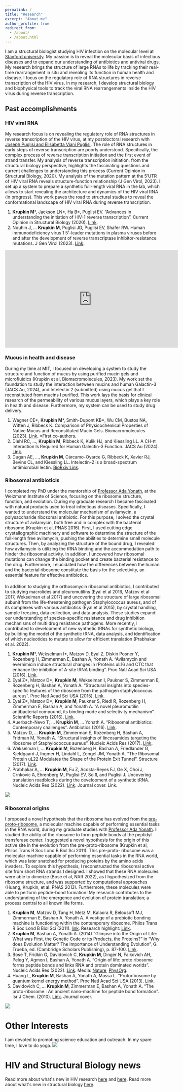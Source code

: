 ```yaml
---
permalink: /
title: "Research"
excerpt: "About me"
author_profile: true
redirect_from: 
  - /about/
  - /about.html
---
```


I am a structural biologist studying HIV infection on the molecular level at [Stanford university](https://profiles.stanford.edu/miri-krupkin). My passion is to reveal the molecular basis of infectious diseases and to expand our understanding of antibiotics and antiviral drugs. My research brings the structure of large RNAs to life by tracking their real-time rearrangement in situ and revealing its function in human health and disease. I focus on the regulatory role of RNA structures in reverse transcription of the HIV virus. In my research, I develop structural biology and biophysical tools to track the viral RNA rearrangements inside the HIV virus during reverse transcription. 


## Past accomplishments
### HIV viral RNA
My research focus is on revealing the regulatory role of RNA structures in reverse transcription of the HIV virus, at my postdoctoral research with [Joseph Puglisi and Elisabetta Viani Puglisi](https://puglisi.stanford.edu). The role of RNA structures in early steps of reverse transcription are poorly understood. Specifically, the complex process of reverse transcription initiation and the first event of strand transfer. My analysis of reverse transcription initiation, from the structural biology perspective, highlights the fascinating questions and current challenges to understanding this process (Current Opinion in Structural Biology, 2020). My analysis of the mutation pattern at the 5’UTR of HIV viral RNA reveals structure-function relationship (J Gen Virol, 2023). I set up a system to prepare a synthetic full-length viral RNA in the lab, which allows to start revealing the architecture and dynamics of the HIV viral RNA (in progress). This work paves the road to structural studies to reveal the conformational landscape of HIV viral RNA during reverse transcription. 

1. **Krupkin M**\*, Jackson LN\*, Ha B\*, Puglisi EV. “Advances in understanding the initiation of HIV-1 reverse transcription”. Current Opinion in Structural Biology (2020). [Link](https://www.sciencedirect.com/science/article/pii/S0959440X20301354?via%3Dihub).
2. Nouhin J, ... **Krupkin M**, Puglisi JD, Puglisi EV, Shafer RW. Human immunodeficiency virus 1 5'-leader mutations in plasma viruses before and after the development of reverse transcriptase inhibitor-resistance mutations. J Gen Virol (2023). [Link](https://www.microbiologyresearch.org/content/journal/jgv/10.1099/jgv.0.001898).

<iframe width="560" height="315" src="https://www.youtube.com/embed/HgKtNtVx-oQ?si=yAvsifTjvDl3rw0w" title="YouTube video player" frameborder="0" allow="accelerometer; autoplay; clipboard-write; encrypted-media; gyroscope; picture-in-picture; web-share" referrerpolicy="strict-origin-when-cross-origin" allowfullscreen></iframe>

### Mucus in health and disease 
During my time at MIT, I focused on developing a system to study the structure and function of mucus by using purified mucin gels and microfluidics (Krupkin et al, Biomacromolecules, 2023). My work set the foundation to study the interaction between mucins and human Galactin-3 (JACS Au, 2024), and Intelectin 2 (submitted) using mucus gel that I reconstituted from mucins I purified. This work lays the basis for clinical research of the permeability of various mucus layers, which plays a key role in health and disease. Furthermore, my system can be used to study drug delivery. 
1. Wagner CE\*, **Krupkin M**\*, Smith-Dupont KB\*, Wu CM, Bustos NA, Witten J, Ribbeck K. Comparison of Physicochemical Properties of Native Mucus and Reconstituted Mucin Gels. Biomacromolecules (2023). [Link](https://pubs.acs.org/doi/10.1021/acs.biomac.2c01016). \*First co-authors.
2. Diehl RC, ..., **Krupkin M**, Ribbeck K, Kulik HJ, and Kiessling LL. A CH-π Interaction Is Required for Human Galectin-3 Function. JACS Au (2024). [Link](https://pubs.acs.org/doi/10.1021/jacsau.4c00357).
3. Dugan AE, …, **Krupkin M**, Cárcamo-Oyarce G, Ribbeck K, Xavier RJ, Bevins CL, and Kiessling LL. Intelectin-2 is a broad-spectrum antimicrobial lectin. [BioRxiv Link](https://www.biorxiv.org/content/10.1101/2025.06.09.658748v1). 

### Ribosomal antibioticis 
I completed my PhD under the mentorship of [Professor Ada Yonath](http://www.weizmann.ac.il/sb/Pages/Yonath/), at the Weizmann Institute of Science, focusing on the ribosome structure, function, and evolution. 
During my graduate research I became fascinated with natural products used to treat infectious diseases. Specifically, I wanted to understand the molecular mechanism of avilamycin, a polysaccharide ribosomal antibiotic. For this purpose, I solved the crystal structure of avilamycin, both free and in complex with the bacterial ribosome (Krupkin et al, PNAS 2016). First, I used cutting edge crystallographic machinery and software to determine the structure of the full-length free avilamycin, pushing the abilities to determine small molecule structures. Then, by analyzing the structure of the bound drug, I revealed how avilamycin is utilizing the tRNA binding and the accommodation path to hinder the ribosomal activity. In addition, I uncovered how ribosomal mutations can change the binding pocket and create bacterial resistance to the drug. Furthermore, I elucidated how the differences between the human and the bacterial ribosome constitute the basis for the selectivity, an essential feature for effective antibiotics. 
#### 
In addition to studying the orthosomycin ribosomal antibiotics, I contributed to studying macrolides and pleuromutilins (Eyal et al 2016, Matzov et al 2017, Wekselman et al 2017) and uncovering the structure of large ribosomal subunit from the life-threatening pathogen Staphylococcus aureus, and of its complexes with various antibiotics (Eyal et al 2015), by crystal handling, sample freezing, data collection, and data analysis. These studies expand our understanding of species-specific resistance and drug inhibition mechanisms of multi drug resistance pathogens. More recently, I contributed to development of new synthetic tRNAs for synthetic biology, by building the model of the synthetic tRNA, data analysis, and identification of which nucleotides to mutate to allow for efficient translation (Prabhakar et al. 2022). 
1. **Krupkin M**\*, Wekselman I\*, Matzov D, Eyal Z, Diskin Posner Y, Rozenberg H, Zimmerman E, Bashan A, Yonath A. “Avilamycin and evernimicin induce structural changes in rProteins uL16 and CTC that enhance the inhibition of A-site tRNA binding”. Proc Natl Acad Sci USA (2016). [Link](https://www.pnas.org/content/113/44/E6796).
2. Eyal Z\*, Matzov D\*, **Krupkin M**, Wekselman I, Paukner S, Zimmerman E, Rozenberg H, Bashan A, Yonath A. “Structural insights into species-specific features of the ribosome from the pathogen staphylococcus aureus”. Proc Natl Acad Sci USA (2015). [Link](https://www.pnas.org/content/112/43/E5805).
3. Eyal Z\*, Matzov D\*, **Krupkin M**, Paukner S, Riedl R, Rozenberg H, Zimmerman E, Bashan A, and Yonath A. “A novel pleuromutilin antibacterial compound, its binding mode and selectivity mechanism”. Scientific Reports (2016). [Link](https://www.nature.com/articles/srep39004).
4. Auerbach-Nevo T, ... **Krupkin M**, ... Yonath A. “Ribosomal antibiotics: Contemporary challenges”. Antibiotics (2016). [Link](https://www.mdpi.com/2079-6382/5/3/24).
5. Matzov D, ... **Krupkin M**, Zimmerman E, Rozenberg H, Bashan A, Fridman M, Yonath A. “Structural insights of lincosamides targeting the ribosome of Staphylococcus aureus”. Nucleic Acids Res (2017). [Link](https://academic.oup.com/nar/article/45/17/10284/4056233).
6. Wekselman I, ... **Krupkin M**, Rozenberg H, Bashan A, Friedlander G, Kjeldgaard J, Ingmer H, Lindahl L, Zengel JM, Yonath A. “The Ribosomal Protein uL22 Modulates the Shape of the Protein Exit Tunnel”. Structure (2017). [Link](https://www.cell.com/structure/fulltext/S0969-2126(17)30184-3?_returnURL=https%3A%2F%2Flinkinghub.elsevier.com%2Fretrieve%2Fpii%2FS0969212617301843%3Fshowall%3Dtrue).
7. Prabhakar A, ... **Krupkin M**, Fu Z, Acosta-Reyes FJ, Ge X, Choi J, Crnkovic ́A, Ehrenberg M, Puglisi EV, So ̈ll, and Puglisi J. Uncovering translation roadblocks during the development of a synthetic tRNA. Nucleic Acids Res (2022). [Link](https://academic.oup.com/nar/article/50/18/10201/6649945?login=false). Journal cover. Link.

![](/images/avilamycin-wide.png) 

### Ribosomal origins 
I proposed a novel hypothesis that the ribosome has evolved from the [pre-proto-ribosome](https://www.ncbi.nlm.nih.gov/pmc/articles/PMC3158926/), a molecular machine capable of performing essential tasks in the RNA world, during my graduate studies with [Professor Ada Yonath](http://www.weizmann.ac.il/sb/Pages/Yonath/). I studied the ability of the ribosome to form peptide bonds at the peptidyl transferase center. I suggested a novel hypothesis for the origin of this active site in the evolution from the pre-proto-ribosome (Krupkin et al, Philos Trans R Soc Lond B Biol Sci 2011). This pre-proto- ribosome was a molecular machine capable of performing essential tasks in the RNA world, which was later snatched for producing proteins by the amino acids invaders. To explore this hypothesis, I reconstructed the ribosomal active site from short RNA strands I designed. I showed that these RNA molecules were able to dimerize (Bose et al, NAR 2022), as I hypothesized from the ribosome structure, and was supported by computational approaches (Huang, Krupkin, et al. PNAS 2013). Furthermore, these molecules were able to perform peptide-bond formation! My research contributes to the understanding of the emergence and evolution of protein translation; a process central to all known life forms.

1. **Krupkin M**, Matzov D, Tang H, Metz M, Kalaora R, Belousoff MJ, Zimmerman E, Bashan A, Yonath A. A vestige of a prebiotic bonding machine is functioning within the contemporary ribosome. Philos Trans R Soc Lond B Biol Sci (2011). [link](https://www.ncbi.nlm.nih.gov/pmc/articles/PMC3158926/). Research highlight: [Link](https://royalsocietypublishing.org/doi/10.1098/rstb.2011.0133).
2. **Krupkin M**, Bashan A, Yonath A. (2014) “Glimpse into the Origin of Life: What was First, the Genetic Code or its Products, the Proteins?” in “Why does Evolution Matter? The Importance of Understanding Evolution”, G. Trueba, ed. (Cambridge Scholars Publishing), p. 87-100. [Link](https://books.google.com/books?id=f-OmBgAAQBAJ&pg=PA87&lpg=PA87&dq=Glimpse+into+the+Origin+of+Life:+What+was+First,+the+Genetic+Code+or+its+Products,+the+Proteins&source=bl&ots=OfDCcxfFms&sig=ACfU3U1jf3a2PyFrnEm_H8k-J_vAotgYvg&hl=en&sa=X&ved=2ahUKEwjwgOjcz_XpAhXTIjQIHcnGBGkQ6AEwAXoECAkQAQ#v=onepage&q=Glimpse%20into%20the%20Origin%20of%20Life%3A%20What%20was%20First%2C%20the%20Genetic%20Code%20or%20its%20Products%2C%20the%20Proteins&f=false).
3. Bose T, Fridkin G, Davidovich C, **Krupkin M**, Dinger N, Falkovich AH, Peleg Y, Agmon I, Bashan A, Yonath A. “Origin of life: proto ribosome forms peptide bonds and links RNA and protein dominated worlds”. Nucleic Acids Res (2022). [Link](https://academic.oup.com/nar/article/50/4/1815/6523807?login=false). Media: [Nature](https://www.nature.com/articles/d41586-023-00574-4), [PhysOrg](https://phys.org/news/2022-09-life-rna-pocket.html#google_vignette).
4.  Huang L, **Krupkin M**, Bashan A, Yonath A, Massa L. “Protoribosome by quantum kernel energy method”. Proc Natl Acad Sci USA (2013). [Link](https://www.pnas.org/doi/10.1073/pnas.1314112110).
5. Davidovich C, ... **Krupkin M**, Zimmerman E, Bashan A, Yonath A. “The proto-ribosome : An ancient nano-machine for peptide bond formation". Isr J Chem. (2010). [Link](https://onlinelibrary.wiley.com/doi/10.1002/ijch.201000012). Journal cover.

  ![](/images/2011-protoribosome.png)     


Other Interests
======
I am devoted to promoting science education and outreach. 
In my spare time, I love to do yoga. 
![](/images/Yoga-Boston.png) 

HIV and Structural Biology news
======
Read more about what's new in HIV research [here](https://mirikrupkin.github.io/posts/2020/04/blog-post-2/) and [here](https://mirikrupkin.github.io/posts/2020/05/blog-post-1/). Read more about what's new in structural biology [here](https://mirikrupkin.github.io/posts/2020/06/blog-post-1/). 




